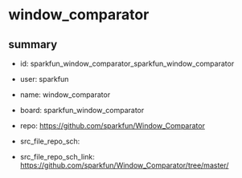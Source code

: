 # window_comparator
 
## summary 
* id: sparkfun_window_comparator_sparkfun_window_comparator
* user: sparkfun
* name: window_comparator
* board: sparkfun_window_comparator
* repo: https://github.com/sparkfun/Window_Comparator



* src_file_repo_sch: 
* src_file_repo_sch_link: https://github.com/sparkfun/Window_Comparator/tree/master/





